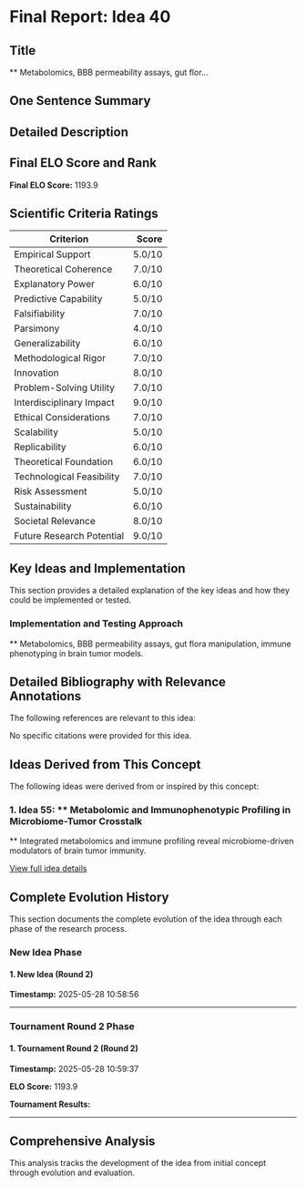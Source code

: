 # Final Report: Idea 40

## Title

** Metabolomics, BBB permeability assays, gut flor...

## One Sentence Summary



## Detailed Description




## Final ELO Score and Rank

**Final ELO Score:** 1193.9

## Scientific Criteria Ratings

| Criterion | Score |
|---|---:|
| Empirical Support | 5.0/10 |
| Theoretical Coherence | 7.0/10 |
| Explanatory Power | 6.0/10 |
| Predictive Capability | 5.0/10 |
| Falsifiability | 7.0/10 |
| Parsimony | 4.0/10 |
| Generalizability | 6.0/10 |
| Methodological Rigor | 7.0/10 |
| Innovation | 8.0/10 |
| Problem-Solving Utility | 7.0/10 |
| Interdisciplinary Impact | 9.0/10 |
| Ethical Considerations | 7.0/10 |
| Scalability | 5.0/10 |
| Replicability | 6.0/10 |
| Theoretical Foundation | 6.0/10 |
| Technological Feasibility | 7.0/10 |
| Risk Assessment | 5.0/10 |
| Sustainability | 6.0/10 |
| Societal Relevance | 8.0/10 |
| Future Research Potential | 9.0/10 |

## Key Ideas and Implementation

This section provides a detailed explanation of the key ideas and how they could be implemented or tested.

### Implementation and Testing Approach

** Metabolomics, BBB permeability assays, gut flora manipulation, immune phenotyping in brain tumor models.


## Detailed Bibliography with Relevance Annotations

The following references are relevant to this idea:

No specific citations were provided for this idea.


## Ideas Derived from This Concept

The following ideas were derived from or inspired by this concept:

### 1. Idea 55: ** Metabolomic and Immunophenotypic Profiling in Microbiome-Tumor Crosstalk

** Integrated metabolomics and immune profiling reveal microbiome-driven modulators of brain tumor immunity.

[View full idea details](idea_55_final.md)

## Complete Evolution History

This section documents the complete evolution of the idea through each phase of the research process.

### New Idea Phase

#### 1. New Idea (Round 2)
**Timestamp:** 2025-05-28 10:58:56



---

### Tournament Round 2 Phase

#### 1. Tournament Round 2 (Round 2)
**Timestamp:** 2025-05-28 10:59:37

**ELO Score:** 1193.9

**Tournament Results:**



---

## Comprehensive Analysis

This analysis tracks the development of the idea from initial concept through evolution and evaluation.

